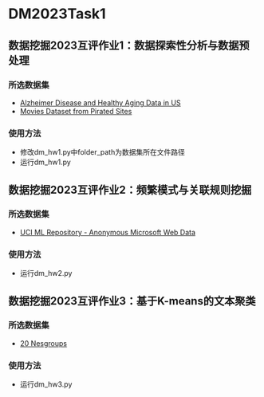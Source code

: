 # DM2023Task1
## 数据挖掘2023互评作业1：数据探索性分析与数据预处理
### 所选数据集
* [Alzheimer Disease and Healthy Aging Data in US](https://www.kaggle.com/datasets/ananthu19/alzheimer-disease-and-healthy-aging-data-in-us)
* [Movies Dataset from Pirated Sites](https://www.kaggle.com/datasets/arsalanrehman/movies-dataset-from-piracy-website)
### 使用方法
* 修改dm_hw1.py中folder_path为数据集所在文件路径
* 运行dm_hw1.py
## 数据挖掘2023互评作业2：频繁模式与关联规则挖掘
### 所选数据集
* [UCI ML Repository - Anonymous Microsoft Web Data](http://archive.ics.uci.edu/ml/datasets/Anonymous+Microsoft+Web+Data)
### 使用方法
* 运行dm_hw2.py
## 数据挖掘2023互评作业3：基于K-means的文本聚类
### 所选数据集
* [20 Nesgroups](http://qwone.com/~jason/20Newsgroups/)
### 使用方法
* 运行dm_hw3.py